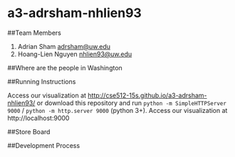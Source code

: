 # a3-adrsham-nhlien93

##Team Members
1. Adrian Sham adrsham@uw.edu
2. Hoang-Lien Nguyen nhlien93@uw.edu

##Where are the people in Washington

##Running Instructions

Access our visualization at http://cse512-15s.github.io/a3-adrsham-nhlien93/ 
or
download this repository and run `python -m SimpleHTTPServer 9000` / `python -m http.server 9000` (python 3+). Access our visualization at http://localhost:9000

##Store Board

##Development Process



